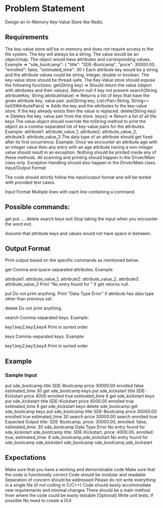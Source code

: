 # Problem Statement

Design an In-Memory Key-Value Store like Redis.

## Requirements

The key-value store will be in-memory and does not require access to the file system.
The key will always be a string.
The value would be an object/map. The object would have attributes and corresponding values.
Example => "sde_bootcamp": { "title": "SDE-Bootcamp", "price": 30000.00, "enrolled": false, "estimated_time": 30 }
Each attribute key would be a string and the attribute values could be string, integer, double or boolean.
The key-value store should be thread-safe.
The Key-Value store should expose the following functions:
get(String key) => Should return the value (object with attributes and their values). Return null if key not present
search(String attributeKey, String attributeValue) => Returns a list of keys that have the given attribute key, value pair.
put(String key, List<Pair<String, String>> listOfAttributePairs) => Adds the key and the attributes to the key-value store. If the key already exists then the value is replaced.
delete(String key) => Deletes the key, value pair from the store.
keys() => Return a list of all the keys
The value object should override the toString method to print the object as a comma-separated list of key-value pairs for the attributes.
Example: attribute1: attribute_value_1, attribute2: attribute_value_2, attribute3: attribute_value_3
The data type of an attribute should get fixed after its first occurrence. Example: Once we encounter an attribute age with an integer value then any entry with an age attribute having a non-integer value should result in an exception.
Nothing should be printed inside any of these methods. All scanning and printing should happen in the Driver/Main class only. Exception Handling should also happen in the Driver/Main class.
Input/Output Format

The code should strictly follow the input/output format and will be tested with provided test cases.

Input Format
Multiple lines with each line containing a command.

## Possible commands:

get <key>
put <key> <attributeKey1> <attributeValue1> <attributeKey2> <attributeValue2>....
delete <key>
search <attributeKey> <attributeValue>
keys
exit
Stop taking the input when you encounter the word exit.

Assume that attribute keys and values would not have space in between.

## Output Format
Print output based on the specific commands as mentioned below.

get
Comma and space-separated attributes. Example:

attribute1: attribute_value_1, attribute2: attribute_value_2, attribute3: attribute_value_3
Print "No entry found for <key>" if get returns null.

put
Do not print anything. Print "Data Type Error" if attribute has data type other than previous set.

delete
Do not print anything.

search
Comma-separated keys. Example:

key1,key2,key3,key4
Print in sorted order

keys
Comma-separated keys. Example:

key1,key2,key3,key4
Print in sorted order

## Example

### Sample Input
put sde_bootcamp title SDE-Bootcamp price 30000.00 enrolled false estimated_time 30
get sde_bootcamp
keys
put sde_kickstart title SDE-Kickstart price 4000 enrolled true estimated_time 8
get sde_kickstart
keys
put sde_kickstart title SDE-Kickstart price 4000.00 enrolled true estimated_time 8
get sde_kickstart
keys
delete sde_bootcamp
get sde_bootcamp
keys
put sde_bootcamp title SDE-Bootcamp price 30000.00 enrolled true estimated_time 30
search price 30000.00
search enrolled true
Expected Output
title: SDE-Bootcamp, price: 30000.00, enrolled: false, estimated_time: 30
sde_bootcamp
Data Type Error
No entry found for sde_kickstart
sde_bootcamp
title: SDE-Kickstart, price: 4000.00, enrolled: true, estimated_time: 8
sde_bootcamp,sde_kickstart
No entry found for sde_bootcamp
sde_kickstart
sde_bootcamp
sde_bootcamp,sde_kickstart

## Expectations

Make sure that you have a working and demonstrable code
Make sure that the code is functionally correct
Code should be modular and readable
Separation of concern should be addressed
Please do not write everything in a single file (if not coding in C/C++)
Code should easily accommodate new requirements and minimal changes
There should be a main method from where the code could be easily testable
[Optional] Write unit tests, if possible
No need to create a GUI